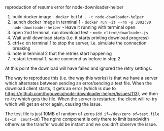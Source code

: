 reproduction of resume error for node-downloader-helper

1. build docker image - `docker build . -t node-downloader-helper`
2. launch docker image in terminal 1 - `docker run -it --rm -p 3002:80 node-downloader-helper` - leave it running with terminal open
3. open 2nd terminal, run download test - `node client/downloader.js`
4. Wait until download starts (i.e. it starts printing download progress)
5. ctrl+c on terminal 1 to stop the server, i.e. simulate the connection breaking
6. note in terminal 2 that the retries start happening
7. restart terminal 1, same commend as before in step 2

At this point the download will have failed and ignored the retry settings.

The way to reproduce this (i.e. the way this works) is that we have a server which alternates between sending an error/sending a test file. When the download client starts, it gets an error (which is due to https://github.com/hgouveia/node-downloader-helper/issues/113), we then re-try which gets the file. When the server is restarted, the client will re-try which will get an error again, causing the issue.

The test file is just 10MB of random of zeros (`dd if=/dev/zero of=test.file  bs=1m  count=10`)
The nginx component is only there to limit bandwidth otherwise the transfer would be instant and we couldn't observe the issue.
